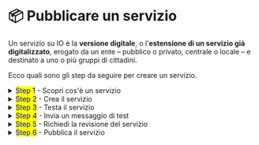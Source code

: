 # 📦 Pubblicare un servizio

Un servizio su IO è la **versione digitale**, o l'**estensione di un servizio già digitalizzato**, erogato da un ente – pubblico o privato, centrale o locale – e destinato a uno o più gruppi di cittadini.

Ecco quali sono gli step da seguire per creare un servizio.



<details>

<summary><mark style="color:blue;">Step 1</mark> - Scopri cos'è un servizio</summary>

Consulta il [Manuale dei servizi dell'app IO](https://docs.pagopa.it/manuale-servizi/) per scoprire:

* **cosa si intende per servizio** nel contesto di IO;
* quali sono le **tipologie di servizio** si possono erogare in IO e **quali funzionalità** si possono sfruttare;
* avere indicazioni su **come creare** i servizi;
* consultare **modelli di servizi** da poter utilizzare.

</details>

<details>

<summary><mark style="color:blue;">Step 2</mark> - Crea il servizio</summary>

Segui le istruzioni su come "[Creare un nuovo servizio](creare-un-servizio.md)"

</details>

<details>

<summary><mark style="color:blue;">Step 3</mark> - Testa il servizio</summary>

Prima di pubblicare il servizio in app, visualizza la scheda servizio in app per assicurarti che tutto sia corretto. Per farlo, leggi [provare-un-servizio-in-test.md](provare-un-servizio-in-test.md "mention")

</details>

<details>

<summary><mark style="color:blue;">Step 4</mark> - Invia un messaggio di test</summary>

Se vuoi, puoi anche inviare un messaggio di test. Per saperne di più sui messaggi e su come si inviano dei messaggi di testi, leggi come [inviare-un-messaggio](../inviare-un-messaggio/ "mention") e inviare [messaggi-di-test.md](../inviare-un-messaggio/messaggi-di-test.md "mention")

</details>

<details>

<summary><mark style="color:blue;">Step 5</mark> - Richiedi la revisione del servizio</summary>

Se è tutto pronto [sottometti il servizio alla valutazione](revisione-del-servizio.md) di PagoPA. Se il servizio verrà valutato positivamente sarà **approvato**, altrimenti verrà **rifiutato** con una motivazione, che ti verrà comunicata affinché tu possa modificarlo e sottoporlo nuovamente.

</details>

<details>

<summary><mark style="color:blue;">Step 6</mark> - Pubblica il servizio</summary>

Se non hai richiesto la pubblicazione automatica nella revisione, una volta approvato potrai [rendere visibile il servizio](visibilita-del-servizio.md) autonomamente.

</details>
